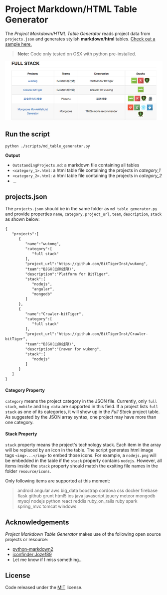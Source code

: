 # Project Markdown/HTML Table Generator

The *Project Markdown/HTML Table Generator* reads project data from `projects.json` and generates stylish **markdown**/**html** tables. [Check out a sample here. ](./OutstandingProjects.md)

>**Note:** Code only tested on OSX with python pre-installed.

![](./resource/screenshot.png)

## Run the script

```
python ./scripts/md_table_generator.py
```

**Output**

- `OutstandingProjects.md`: a markdown file containing all tables
- `<category_1>.html`: a html table file containing the projects in *category_1*
- `<category_2>.html`: a html table file containing the projects in *category_2*
- ...

## projects.json

The `projects.json` should be in the same folder as `md_table_generator.py` and provide properties `name`, `category`, `project_url`, `team`, `description`, `stack` as shown below:

```
{
   "projects":[
      {
         "name":"wukong",
         "category":[
            "full stack"
         ],
         "project_url":"https://github.com/BitTigerInst/wukong",
         "team":"BJGX(白驹过隙)",
         "description":"Platform for BitTiger",
         "stack":[
            "nodejs",
            "angular",
            "mongodb"
         ]
      },
      {
         "name":"Crawler-bitTiger",
         "category":[
            "full stack"
         ],
         "project_url":"https://github.com/BitTigerInst/Crawler-bitTiger",
         "team":"BJGX(白驹过隙)",
         "description":"Crawer for wukong",
         "stack":[
            "nodejs"
         ]
      }
   ]
}
```
#### Category Property

`category` means the project category in the JSON file. Currently, only `full stack`, `mobile` and `big data` are supported in this field. If a project lists `full stack` as one of its categories, it will show up in the *Full Stack* project table. As suggested by the JSON array syntax, one project may have more than one category.


#### Stack Property

`stack` property means the project's technology stack. Each item in the array will be replaced by an icon in the table. The script generates html image tags `<img>...</img>` to embed those icons. For example, a `nodejs.png` will be embedded in the table if the `stack` property contains `nodejs`. However, all items inside the `stack` property should match the exsiting file names in the folder `resource/icons`.

Only following items are supported at this moment:

>android
angular
aws
big\_data
boostrap
cordova
css
docker
firebase
flask
github
grunt
html5
ios
java
javascript
jquery
meteor
mongodb
mysql
nodejs
python
react
reddis
ruby\_on\_rails
ruby
spark
spring\_mvc
tomcat
windows

## Acknowledgements

*Project Markdown Table Generator* makes use of the following open source projects or resource:

 - [python-markdown2](https://github.com/trentm/python-markdown2)
 - [iconfinder:Jozef89](https://www.iconfinder.com/Jozef89)
 - Let me know if I miss something...

## License
Code released under the [MIT](https://opensource.org/licenses/MIT) license.

